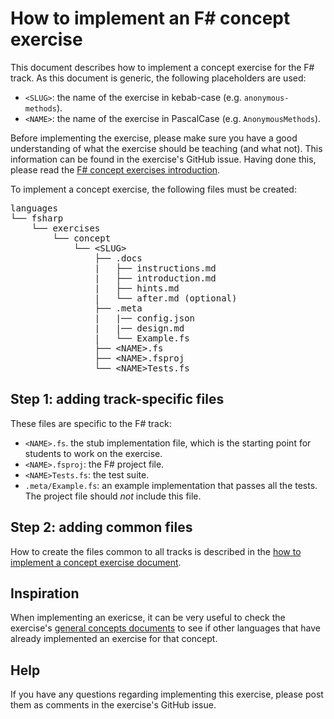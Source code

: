 # How to implement an F# concept exercise

This document describes how to implement a concept exercise for the F# track. As this document is generic, the following placeholders are used:

- `<SLUG>`: the name of the exercise in kebab-case (e.g. `anonymous-methods`).
- `<NAME>`: the name of the exercise in PascalCase (e.g. `AnonymousMethods`).

Before implementing the exercise, please make sure you have a good understanding of what the exercise should be teaching (and what not). This information can be found in the exercise's GitHub issue. Having done this, please read the [F# concept exercises introduction][concept-exercises].

To implement a concept exercise, the following files must be created:

<pre>
languages
└── fsharp
    └── exercises
        └── concept
            └── &lt;SLUG&gt;
                ├── .docs
                |   ├── instructions.md
                |   ├── introduction.md
                |   ├── hints.md
                |   └── after.md (optional)
                ├── .meta
                |   |── config.json
                |   |── design.md
                |   └── Example.fs
                ├── &lt;NAME&gt;.fs
                ├── &lt;NAME&gt;.fsproj
                └── &lt;NAME&gt;Tests.fs
</pre>

## Step 1: adding track-specific files

These files are specific to the F# track:

- `<NAME>.fs`. the stub implementation file, which is the starting point for students to work on the exercise.
- `<NAME>.fsproj`: the F# project file.
- `<NAME>Tests.fs`: the test suite.
- `.meta/Example.fs`: an example implementation that passes all the tests. The project file should _not_ include this file.

## Step 2: adding common files

How to create the files common to all tracks is described in the [how to implement a concept exercise document][how-to-implement-a-concept-exercise].

## Inspiration

When implementing an exericse, it can be very useful to check the exercise's [general concepts documents][reference] to see if other languages that have already implemented an exercise for that concept.

## Help

If you have any questions regarding implementing this exercise, please post them as comments in the exercise's GitHub issue.

[concept-exercises]: ../exercises/concept/README.md
[how-to-implement-a-concept-exercise]: ../../../docs/maintainers/generic-how-to-implement-a-concept-exercise.md
[reference]: ../../../reference
